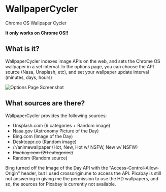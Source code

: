 # WallpaperCycler
Chrome OS Wallpaper Cycler

**It only works on Chrome OS!!**

## What is it?
WallpaperCycler indexes image APIs on the web, and sets the Chrome OS wallpaper in a set interval.
In the options page, you can choose the API source (Nasa, Unsplash, etc), and set your wallpaper update interval (minutes, days, hours)

![Options Page Screenshot](http://i.imgur.com/zVvJhRF.png)

## What sources are there?
WallpaperCycler provides the following sources:

- Unsplash.com (6 categories + Random image)
- Nasa.gov (Astronomy Picture of the Day)
- Bing.com (Image of the Day)
- Desktoppr.co (Random image)
- /r/animewallpaper (Hot, New, Hot w/ NSFW, New w/ NSFW)
- ~~Pixabay.com (20 categories)~~
- Random (Random source)

Bing turned off the Image of the Day API with the "Access-Control-Allow-Origin" header, but I used crossorigin.me to access the API.
Pixabay is still not answering in giving me the permission to use the HD wallpapers, and so, the sources for Pixabay is currently not available.

